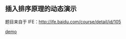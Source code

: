 ## 插入排序原理的动态演示


题目来自于 IFE：http://ife.baidu.com/course/detail/id/105

<a href="https://liu-xiao-cui.github.io/playground/insertion-sort/" target="_blank">demo</a>
